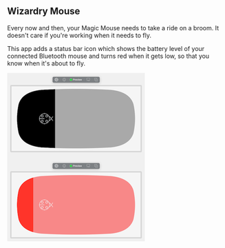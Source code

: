 ## Wizardry Mouse

Every now and then, your Magic Mouse needs to take a ride on a broom. It doesn't care if you're working when it needs to fly.

This app adds a status bar icon which shows the battery level of your connected Bluetooth mouse and turns red when it gets low, so that you know when it's about to fly.

![Preview image](preview.png)
